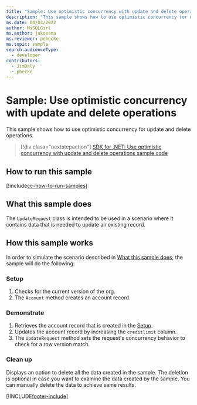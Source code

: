 ```yaml
---
title: "Sample: Use optimistic concurrency with update and delete operations (Microsoft Dataverse) | Microsoft Docs" # Intent and product brand in a unique string of 43-59 chars including spaces
description: "This sample shows how to use optimistic concurrency for update and delete operations." # 115-145 characters including spaces. This abstract displays in the search result.
ms.date: 04/03/2022
author: MsSQLGirl
ms.author: jukoesma
ms.reviewer: pehecke
ms.topic: sample
search.audienceType:
  - developer
contributors:
  - JimDaly
  - phecke
---
```


# Sample: Use optimistic concurrency with update and delete operations

This sample shows how to use optimistic concurrency for update and delete operations.

> [!div class="nextstepaction"]
> [SDK for .NET: Use optimistic concurrency with update and delete operations sample code](https://github.com/microsoft/PowerApps-Samples/tree/master/dataverse/orgsvc/CSharp/OptimisticConcurrency)

## How to run this sample

[!include[cc-how-to-run-samples](../../includes/cc-how-to-run-samples.md)]

## What this sample does

The `UpdateRequest` class is intended to be used in a scenario where it contains data that is needed to update an existing record.

## How this sample works

In order to simulate the scenario described in [What this sample does](#what-this-sample-does), the sample will do the following:

### Setup

1. Checks for the current version of the org.
1. The `Account` method creates an account record.

### Demonstrate

1. Retrieves the account record that is created in the [Setup](#setup).
1. Updates the account record by increasing the `creditlimit` column.
1. The `UpdateRequest` method sets the request's concurrency behavior to check for a row version match.

### Clean up

Displays an option to delete all the data created in the sample. The deletion is optional in case you want to examine the data created by the sample. You can manually delete the data to achieve same results.

[!INCLUDE[footer-include](../../../../includes/footer-banner.md)]

